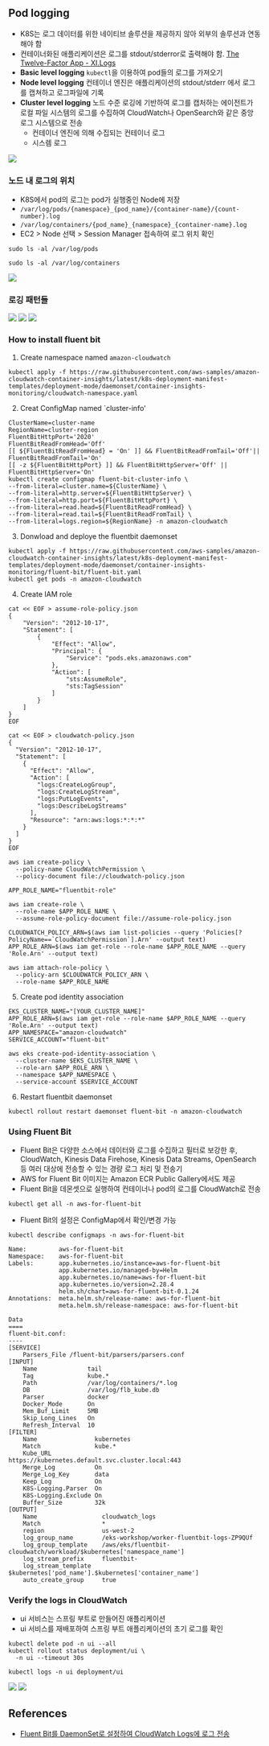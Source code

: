## Pod logging
* K8S는 로그 데이터를 위한 네이티브 솔루션을 제공하지 않아 외부의 솔루션과 연동해야 함
* 컨테이너화된 애플리케이션은 로그를 stdout/stderror로 출력해야 함. [The Twelve-Factor App - XI.Logs](https://12factor.net/logs)
* **Basic level logging** `kubectl`을 이용하여 pod들의 로그를 가져오기 
* **Node level logging** 컨테이너 엔진은 애플리케이션의 stdout/stderr 에서 로그를 캡쳐하고 로그파일에 기록
* **Cluster level logging** 노드 수준 로깅에 기반하여 로그를 캡처하는 에이전트가 로컬 파일 시스템의 로그를 수집하여 CloudWatch나 OpenSearch와 같은 중앙 로그 시스템으로 전송
  * 컨테이너 엔진에 의해 수집되는 컨테이너 로그
  * 시스렘 로그

<img src="../../images/logging-node-level.png">

### 노드 내 로그의 위치
* K8S에서 pod의 로그는 pod가 실행중인 Node에 저장
* `/var/log/pods/{namespace}_{pod_name}/{container-name}/{count-number}.log`
* `/var/log/containers/{pod_name}_{namespace}_{container-name}.log`
* EC2 > Node 선택 > Session Manager 접속하여 로그 위치 확인
```shell
sudo ls -al /var/log/pods
```
```shell
sudo ls -al /var/log/containers
```
<img src="../../images/logging-09.png">

### 로깅 패턴들
<img src="../../images/logging-with-node-agent.png">

<img src="../../images/logging-with-streaming-sidecar.png">

<img src="../../images/logging-with-sidecar-agent.png">

### How to install fluent bit
1. Create namespace named `amazon-cloudwatch`
```shell
kubectl apply -f https://raw.githubusercontent.com/aws-samples/amazon-cloudwatch-container-insights/latest/k8s-deployment-manifest-templates/deployment-mode/daemonset/container-insights-monitoring/cloudwatch-namespace.yaml
```
2. Creat ConfigMap named `cluster-info'
```shell
ClusterName=cluster-name
RegionName=cluster-region
FluentBitHttpPort='2020'
FluentBitReadFromHead='Off'
[[ ${FluentBitReadFromHead} = 'On' ]] && FluentBitReadFromTail='Off'|| FluentBitReadFromTail='On'
[[ -z ${FluentBitHttpPort} ]] && FluentBitHttpServer='Off' || FluentBitHttpServer='On'
kubectl create configmap fluent-bit-cluster-info \
--from-literal=cluster.name=${ClusterName} \
--from-literal=http.server=${FluentBitHttpServer} \
--from-literal=http.port=${FluentBitHttpPort} \
--from-literal=read.head=${FluentBitReadFromHead} \
--from-literal=read.tail=${FluentBitReadFromTail} \
--from-literal=logs.region=${RegionName} -n amazon-cloudwatch
```
3. Donwload and deploye the fluentbit daemonset
```shell
kubectl apply -f https://raw.githubusercontent.com/aws-samples/amazon-cloudwatch-container-insights/latest/k8s-deployment-manifest-templates/deployment-mode/daemonset/container-insights-monitoring/fluent-bit/fluent-bit.yaml
kubectl get pods -n amazon-cloudwatch
```
4. Create IAM role
```shell
cat << EOF > assume-role-policy.json
{
    "Version": "2012-10-17",
    "Statement": [
        {
            "Effect": "Allow",
            "Principal": {
                "Service": "pods.eks.amazonaws.com"
            },
            "Action": [
                "sts:AssumeRole",
                "sts:TagSession"
            ]
        }
    ]
}
EOF

cat << EOF > cloudwatch-policy.json
{
  "Version": "2012-10-17",
  "Statement": [
    {
      "Effect": "Allow",
      "Action": [
        "logs:CreateLogGroup",
        "logs:CreateLogStream",
        "logs:PutLogEvents",
        "logs:DescribeLogStreams"
      ],
      "Resource": "arn:aws:logs:*:*:*"
    }
  ]
}
EOF

aws iam create-policy \
  --policy-name CloudWatchPermission \
  --policy-document file://cloudwatch-policy.json
  
APP_ROLE_NAME="fluentbit-role"

aws iam create-role \
  --role-name $APP_ROLE_NAME \
  --assume-role-policy-document file://assume-role-policy.json
  
CLOUDWATCH_POLICY_ARN=$(aws iam list-policies --query 'Policies[?PolicyName==`CloudWatchPermission`].Arn' --output text)
APP_ROLE_ARN=$(aws iam get-role --role-name $APP_ROLE_NAME --query 'Role.Arn' --output text)

aws iam attach-role-policy \
  --policy-arn $CLOUDWATCH_POLICY_ARN \
  --role-name $APP_ROLE_NAME
```

5. Create pod identity association
```shell
EKS_CLUSTER_NAME="[YOUR_CLUSTER_NAME]"
APP_ROLE_ARN=$(aws iam get-role --role-name $APP_ROLE_NAME --query 'Role.Arn' --output text)
APP_NAMESPACE="amazon-cloudwatch"
SERVICE_ACCOUNT="fluent-bit"

aws eks create-pod-identity-association \
  --cluster-name $EKS_CLUSTER_NAME \
  --role-arn $APP_ROLE_ARN \
  --namespace $APP_NAMESPACE \
  --service-account $SERVICE_ACCOUNT
```
6. Restart fluentbit daemonset
```shell
kubectl rollout restart daemonset fluent-bit -n amazon-cloudwatch
```

### Using Fluent Bit
* Fluent Bit은 다양한 소스에서 데이터와 로그를 수집하고 필터로 보강한 후, CloudWatch, Kinesis Data Firehose, Kinesis Data Streams, OpenSearch  등 여러 대상에 전송할 수 있는 경량 로그 처리 및 전송기
* AWS for Fluent Bit 이미지는 Amazon ECR Public Gallery에서도 제공
* Fluent Bit을 데몬셋으로 실행하여 컨테이너나 pod의 로그를 CloudWatch로 전송

```shell
kubectl get all -n aws-for-fluent-bit
```
* Fluent Bit의 설정은 ConfigMap에서 확인/변경 가능
```shell
kubectl describe configmaps -n aws-for-fluent-bit
```
```shell
Name:         aws-for-fluent-bit
Namespace:    aws-for-fluent-bit
Labels:       app.kubernetes.io/instance=aws-for-fluent-bit
              app.kubernetes.io/managed-by=Helm
              app.kubernetes.io/name=aws-for-fluent-bit
              app.kubernetes.io/version=2.28.4
              helm.sh/chart=aws-for-fluent-bit-0.1.24
Annotations:  meta.helm.sh/release-name: aws-for-fluent-bit
              meta.helm.sh/release-namespace: aws-for-fluent-bit

Data
====
fluent-bit.conf:
----
[SERVICE]
    Parsers_File /fluent-bit/parsers/parsers.conf
[INPUT]
    Name              tail
    Tag               kube.*
    Path              /var/log/containers/*.log
    DB                /var/log/flb_kube.db
    Parser            docker
    Docker_Mode       On
    Mem_Buf_Limit     5MB
    Skip_Long_Lines   On
    Refresh_Interval  10
[FILTER]
    Name                kubernetes
    Match               kube.*
    Kube_URL            https://kubernetes.default.svc.cluster.local:443
    Merge_Log           On
    Merge_Log_Key       data
    Keep_Log            On
    K8S-Logging.Parser  On
    K8S-Logging.Exclude On
    Buffer_Size         32k
[OUTPUT]
    Name                  cloudwatch_logs
    Match                 *
    region                us-west-2
    log_group_name        /eks-workshop/worker-fluentbit-logs-ZP9QUf
    log_group_template    /aws/eks/fluentbit-cloudwatch/workload/$kubernetes['namespace_name']
    log_stream_prefix     fluentbit-
    log_stream_template   $kubernetes['pod_name'].$kubernetes['container_name']
    auto_create_group     true
```

### Verify the logs in CloudWatch
* ui 서비스는 스프링 부트로  만들어진 애플리케이션
* ui 서비스를 재배포하여 스프링 부트 애플리케이션의 초기 로그를 확인

```.shell
kubectl delete pod -n ui --all
kubectl rollout status deployment/ui \
  -n ui --timeout 30s
```
```shell
kubectl logs -n ui deployment/ui
```
<img src="../../images/logging-10.webp">
<img src="../../images/logging-11.webp">

## References
* [Fluent Bit를 DaemonSet로 설정하여 CloudWatch Logs에 로그 전송](https://docs.aws.amazon.com/ko_kr/AmazonCloudWatch/latest/monitoring/Container-Insights-setup-logs-FluentBit.html)